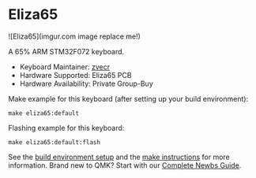 # Eliza65

![Eliza65](imgur.com image replace me!)

A 65% ARM STM32F072 keyboard.

* Keyboard Maintainer: [zvecr](https://github.com/zvecr)
* Hardware Supported: Eliza65 PCB
* Hardware Availability: Private Group-Buy

Make example for this keyboard (after setting up your build environment):

    make eliza65:default

Flashing example for this keyboard:

    make eliza65:default:flash

See the [build environment setup](https://docs.qmk.fm/#/getting_started_build_tools) and the [make instructions](https://docs.qmk.fm/#/getting_started_make_guide) for more information. Brand new to QMK? Start with our [Complete Newbs Guide](https://docs.qmk.fm/#/newbs).
